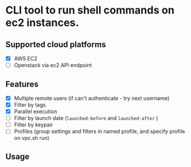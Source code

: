 # CLI tool to run shell commands on ec2 instances.

## Supported cloud platforms

- [x] AWS EC2
- [ ] Openstack via ec2 API endpoint

## Features

- [x] Multiple remote users (if can't authenticate - try next username)
- [x] Filter by tags
- [x] Parallel execution
- [ ] Filter by launch date (`launched-before` and `launched-after` )
- [ ] Filter by keypair
- [ ] Profiles (group settings and filters in named profile, and specify profile on vpc.sh run)

## Usage
